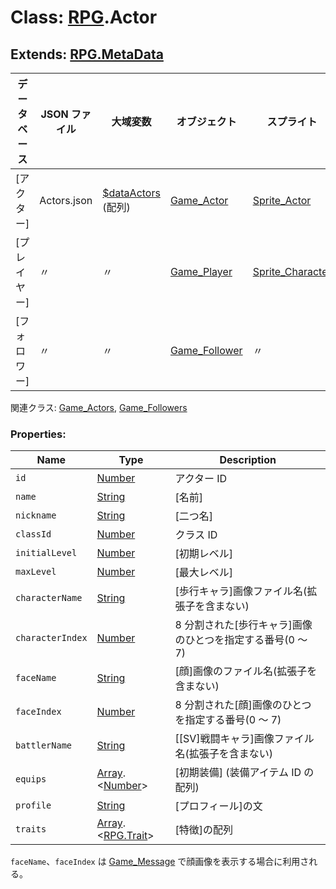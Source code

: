 # Class: [RPG](RPG.md).Actor

## Extends: [RPG.MetaData](RPG.MetaData.md)

| データベース | JSON ファイル | 大域変数                                                 | オブジェクト                      | スプライト                              |
| ------------ | ------------- | -------------------------------------------------------- | --------------------------------- | --------------------------------------- |
| [アクター]   | Actors.json   | [$dataActors](global.md#dataactors-arrayrpgactor) (配列) | [Game_Actor](Game_Actor.md)       | [Sprite_Actor](Sprite_Actor.md)         |
| [プレイヤー] | 〃            | 〃                                                       | [Game_Player](Game_Player.md)     | [Sprite_Character](Sprite_Character.md) |
| [フォロワー] | 〃            | 〃                                                       | [Game_Follower](Game_Follower.md) | 〃                                      |

関連クラス: [Game_Actors](Game_Actors.md), [Game_Followers](Game_Followers.md)

### Properties:

| Name             | Type                                                | Description                                                |
| ---------------- | --------------------------------------------------- | ---------------------------------------------------------- |
| `id`             | [Number](Number.md)                                 | アクター ID                                                |
| `name`           | [String](String.md)                                 | [名前]                                                     |
| `nickname`       | [String](String.md)                                 | [二つ名]                                                   |
| `classId`        | [Number](Number.md)                                 | クラス ID                                                  |
| `initialLevel`   | [Number](Number.md)                                 | [初期レベル]                                               |
| `maxLevel`       | [Number](Number.md)                                 | [最大レベル]                                               |
| `characterName`  | [String](String.md)                                 | [歩行キャラ]画像ファイル名(拡張子を含まない)               |
| `characterIndex` | [Number](Number.md)                                 | 8 分割された[歩行キャラ]画像のひとつを指定する番号(0 〜 7) |
| `faceName`       | [String](String.md)                                 | [顔]画像のファイル名(拡張子を含まない)                     |
| `faceIndex`      | [Number](Number.md)                                 | 8 分割された[顔]画像のひとつを指定する番号(0 〜 7)         |
| `battlerName`    | [String](String.md)                                 | [[SV]戦闘キャラ]画像ファイル名(拡張子を含まない)           |
| `equips`         | [Array](Array.md).&lt;[Number](Number.md)&gt;       | [初期装備] \(装備アイテム ID の配列)                       |
| `profile`        | [String](String.md)                                 | [プロフィール]の文                                         |
| `traits`         | [Array](Array.md).&lt;[RPG.Trait](RPG.Trait.md)&gt; | [特徴]の配列                                               |

`faceName`、`faceIndex` は [Game_Message](Game_Message.md) で顔画像を表示する場合に利用される。
